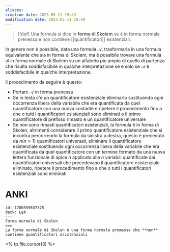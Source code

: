 ```yaml
---
aliases: 
creation date: 2023-05-11 19:49
modification date: 2023-05-11 19:49
---
```


>[!def]
>Una formula si dice in **forma di Skolem** se è in forma normale prenessa e non contiene [[quantificatori]] esistenziali.
>

In genere non è possibile, data una formula $\mathcal{A}$, trasformarla in una formula equivalente che sia in forma di Skolem, ma è possibile trovare una formula $\mathcal{B}$ in forma normale di Skolem su un alfabeto più ampio di quello di partenza che risulta soddisfacibile in qualche interpretazione se e solo se $\mathcal{A}$ è soddisfacibile in qualche interpretazione.

Il procedimento da seguire è questo:
- Portare $\mathcal{A}$ in forma prenessa
- Se in testa c'è un quantificatore esistenziale eliminarlo sostituendo ogni occorrenza libera della variabile che era quantificata da quel quantificatore con una nuova costante e ripetere il procedimento fino a che o tutti i quantificatori esistenziali sono eliminati o il primo quantificatore di prefisso rimasto è un quantificatore universale
- Se non sono rimasti quantificatori esistenziali, la formula è in forma di Skolen, altrimenti considerare il primo quantificatore esistenziale che si incontra percorrendo la formula da sinistra a destra, questo è preceduto da $n (n > 1)$ quantificatori universali, eliminare il quantificatore esistenziale sostituendo ogni occorrenza libera della variabile che era quantificata da quel quantificatore con un termine formato da una nuova lettera funzionale di apice $n$ applicata alle $n$ variabili quantificate dai quantificatori universali che precedevano il quantificatore esistenziale eliminato, ripetere il procedimento fino a che o tutti i quantificatori esistenziali sono eliminati

# ANKI

```anki
id: 1700559637325
deck: LeA
---
Forma normale di Skolen
===
La forma normale di Skolen è una forma normale premessa che **non** contiene quantificatori esistenziali
```
<% tp.file.cursor(3) %>